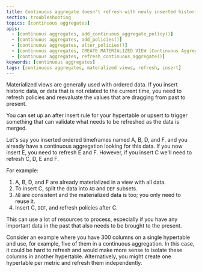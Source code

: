 ```yaml
---
title: Continuous aggregate doesn't refresh with newly inserted historical data
section: troubleshooting
topics: [continuous aggregates]
apis:
  - [continuous aggregates, add_continuous_aggregate_policy()]
  - [continuous aggregates, add_policies()]
  - [continuous aggregates, alter_policies()]
  - [continuous aggregates, CREATE MATERIALIZED VIEW (Continuous Aggregate)]
  - [continuous aggregates, refresh_continuous_aggregate()]
keywords: [continuous aggregates]
tags: [continuous aggregates, materalized views, refresh, insert]
---
```


<!---
* Keep this section in alphabetical order
* Use this format for writing troubleshooting sections:
 - Cause: What causes the problem?
 - Consequence: What does the user see when they hit this problem?
 - Fix/Workaround: What can the user do to fix or work around the problem? Provide a "Resolving" Procedure if required.
 - Result: When the user applies the fix, what is the result when the same action is applied?
* Copy this comment at the top of every troubleshooting page
-->

Materialized views are generally used with ordered data. If you insert historic
data, or data that is not related to the current time, you need to refresh
policies and reevaluate the values that are dragging from past to present.

You can set up an after insert rule for your hypertable or upsert to trigger
something that can validate what needs to be refreshed as the data is merged.

Let's say you inserted ordered timeframes named A, B, D, and F, and you already
have a continuous aggregation looking for this data. If you now insert E, you
need to refresh E and F.  However, if you insert C we'll need to refresh C, D, E
and F.

For example:

1.  A, B, D, and F are already materialized in a view with all data.
1.  To insert C, split the data into `AB` and `DEF` subsets.
1.  `AB` are consistent and the materialized data is too; you only need to
    reuse it.
1.  Insert C, `DEF`, and refresh policies after C.

This can use a lot of resources to process, especially if you have any important
data in the past that also needs to be brought to the present.

Consider an example where you have 300 columns on a single hypertable and use,
for example, five of them in a continuous aggregation. In this case, it could
be hard to refresh and would make more sense to isolate these columns in another
hypertable. Alternatively, you might create one hypertable per metric and
refresh them independently.
